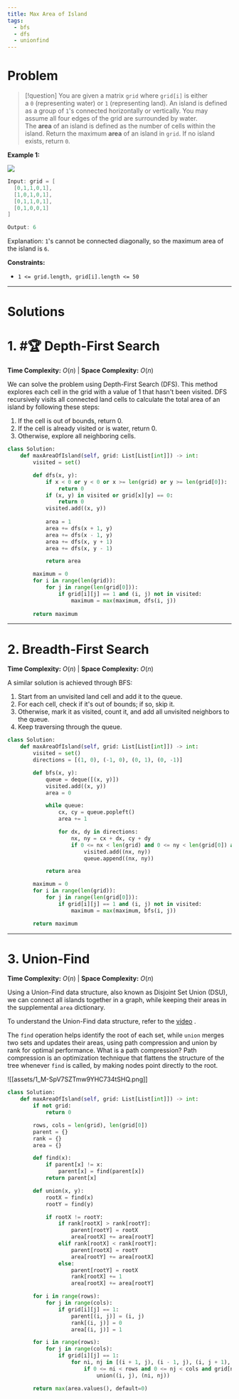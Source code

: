 ```yaml
---
title: Max Area of Island
tags:
  - bfs
  - dfs
  - unionfind
---
```

# Problem

>[!question] 
>You are given a matrix `grid` where `grid[i]` is either a `0` (representing water) or `1` (representing land). An island is defined as a group of `1`'s connected horizontally or vertically. You may assume all four edges of the grid are surrounded by water. The **area** of an island is defined as the number of cells within the island. Return the maximum **area** of an island in `grid`. If no island exists, return `0`.

**Example 1:**

![](https://imagedelivery.net/CLfkmk9Wzy8_9HRyug4EVA/8eeb491c-c8ff-4ed6-78ed-ce4cf87d7200/public)

```java
Input: grid = [
  [0,1,1,0,1],
  [1,0,1,0,1],
  [0,1,1,0,1],
  [0,1,0,0,1]
]

Output: 6
```

Explanation: `1`'s cannot be connected diagonally, so the maximum area of the island is `6`.

**Constraints:**

- `1 <= grid.length, grid[i].length <= 50`

---

# Solutions

# 1.  #🏆  Depth-First Search

**Time Complexity:** $O(n)$  |  **Space Complexity:** $O(n)$

We can solve the problem using Depth-First Search (DFS). This method explores each cell in the grid with a value of 1 that hasn't been visited. DFS recursively visits all connected land cells to calculate the total area of an island by following these steps:

1. If the cell is out of bounds, return 0.
2. If the cell is already visited or is water, return 0.
3. Otherwise, explore all neighboring cells.

```python
class Solution:
    def maxAreaOfIsland(self, grid: List[List[int]]) -> int:
        visited = set()

        def dfs(x, y):
            if x < 0 or y < 0 or x >= len(grid) or y >= len(grid[0]):
                return 0
            if (x, y) in visited or grid[x][y] == 0:
                return 0
            visited.add((x, y))
            
            area = 1
            area += dfs(x + 1, y)
            area += dfs(x - 1, y)
            area += dfs(x, y + 1)
            area += dfs(x, y - 1)

            return area

        maximum = 0
        for i in range(len(grid)):
            for j in range(len(grid[0])):
                if grid[i][j] == 1 and (i, j) not in visited:
                    maximum = max(maximum, dfs(i, j))
        
        return maximum

```

---
# 2. Breadth-First Search

**Time Complexity:** $O(n)$  |  **Space Complexity:** $O(n)$

A similar solution is achieved through BFS:

1. Start from an unvisited land cell and add it to the queue.
2. For each cell, check if it's out of bounds; if so, skip it.
3. Otherwise, mark it as visited, count it, and add all unvisited neighbors to the queue. 
4. Keep traversing through the queue.

```python
class Solution:
    def maxAreaOfIsland(self, grid: List[List[int]]) -> int:
        visited = set()
        directions = [(1, 0), (-1, 0), (0, 1), (0, -1)]

        def bfs(x, y):
            queue = deque([(x, y)])
            visited.add((x, y))
            area = 0

            while queue:
                cx, cy = queue.popleft()
                area += 1

                for dx, dy in directions:
                    nx, ny = cx + dx, cy + dy
                    if 0 <= nx < len(grid) and 0 <= ny < len(grid[0]) and (nx, ny) not in visited and grid[nx][ny] == 1:
                        visited.add((nx, ny))
                        queue.append((nx, ny))

            return area

        maximum = 0
        for i in range(len(grid)):
            for j in range(len(grid[0])):
                if grid[i][j] == 1 and (i, j) not in visited:
                    maximum = max(maximum, bfs(i, j))

        return maximum

```

---
# 3. Union-Find

**Time Complexity:** $O(n)$  |  **Space Complexity:** $O(n)$

Using a Union-Find data structure, also known as Disjoint Set Union (DSU), we can connect all islands together in a graph, while keeping their areas in the supplemental `area` dictionary. 

To understand the Union-Find data structure, refer to the [video](https://www.youtube.com/watch?v=ayW5B2W9hfo) .

The `find` operation helps identify the root of each set, while `union` merges two sets and updates their areas, using path compression and union by rank for optimal performance. What is a path compression? Path compression is an optimization technique that flattens the structure of the tree whenever `find` is called, by making nodes point directly to the root.

![[assets/1_M-SpV7SZTmw9YHC734tSHQ.png]]


```python
class Solution:
    def maxAreaOfIsland(self, grid: List[List[int]]) -> int:
        if not grid:
            return 0

        rows, cols = len(grid), len(grid[0])
        parent = {}
        rank = {}
        area = {}

        def find(x):
            if parent[x] != x:
                parent[x] = find(parent[x])
            return parent[x]

        def union(x, y):
            rootX = find(x)
            rootY = find(y)

            if rootX != rootY:
                if rank[rootX] > rank[rootY]:
                    parent[rootY] = rootX
                    area[rootX] += area[rootY]
                elif rank[rootX] < rank[rootY]:
                    parent[rootX] = rootY
                    area[rootY] += area[rootX]
                else:
                    parent[rootY] = rootX
                    rank[rootX] += 1
                    area[rootX] += area[rootY]

        for i in range(rows):
            for j in range(cols):
                if grid[i][j] == 1:
                    parent[(i, j)] = (i, j)
                    rank[(i, j)] = 0
                    area[(i, j)] = 1

        for i in range(rows):
            for j in range(cols):
                if grid[i][j] == 1:
                    for ni, nj in [(i + 1, j), (i - 1, j), (i, j + 1), (i, j - 1)]:
                        if 0 <= ni < rows and 0 <= nj < cols and grid[ni][nj] == 1:
                            union((i, j), (ni, nj))

        return max(area.values(), default=0)

```